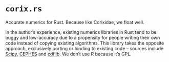 # `corix.rs`

Accurate numerics for Rust.
Because like Corixidae, we float well.

In the author’s experience,
existing numerics libraries in Rust
tend to be buggy and low-accuracy
due to a propensity for people writing their own code
instead of copying existing algorithms.
This library takes the opposite approach,
exclusively porting or binding to existing code –
sources include
[Scipy](https://scipy.org/),
[CEPHES](https://www.netlib.org/cephes/) and
[cdflib](https://people.sc.fsu.edu/~jburkardt/f_src/cdflib/cdflib.html).
We don’t use R because it’s GPL.

